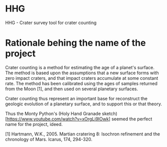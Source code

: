 # HHG
HHG - Crater survey tool for crater counting

# Rationale behing the name of the project

Crater counting is a method for estimating the age of a planet's surface. The method is based upon the assumptions that a new surface forms with zero impact craters, and that impact craters accumulate at some constant rate. The method has been calibrated using the ages of samples returned from the Moon [1], and then used on several planetary surfaces.

Crater counting thus represent an important base for reconstruct the geologic evolution of a planetary surface, and to support this or that theory.  

Thus the Monty Python's (Holy Hand Granade sketch)[https://www.youtube.com/watch?v=xOrgLj9lOwk] seemed the perfect name for the project, ideed.


[1] Hartmann, W.K., 2005. Martian cratering 8: Isochron refinement and the chronology of Mars. Icarus, 174, 294-320.

